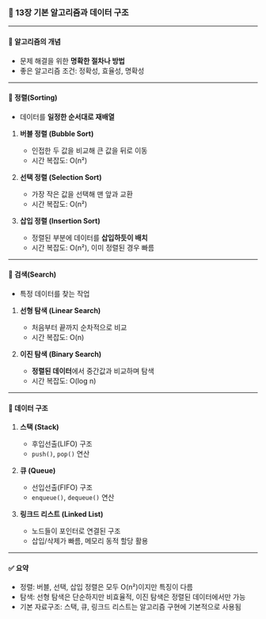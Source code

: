 ### 📘 13장 기본 알고리즘과 데이터 구조

---

#### 🔹 알고리즘의 개념
- 문제 해결을 위한 **명확한 절차나 방법**
- 좋은 알고리즘 조건: 정확성, 효율성, 명확성

---

#### 🔹 정렬(Sorting)
- 데이터를 **일정한 순서대로 재배열**

1. **버블 정렬 (Bubble Sort)**  
   - 인접한 두 값을 비교해 큰 값을 뒤로 이동  
   - 시간 복잡도: O(n²)

2. **선택 정렬 (Selection Sort)**  
   - 가장 작은 값을 선택해 맨 앞과 교환  
   - 시간 복잡도: O(n²)

3. **삽입 정렬 (Insertion Sort)**  
   - 정렬된 부분에 데이터를 **삽입하듯이 배치**  
   - 시간 복잡도: O(n²), 이미 정렬된 경우 빠름

---

#### 🔹 검색(Search)
- 특정 데이터를 찾는 작업

1. **선형 탐색 (Linear Search)**  
   - 처음부터 끝까지 순차적으로 비교  
   - 시간 복잡도: O(n)

2. **이진 탐색 (Binary Search)**  
   - **정렬된 데이터**에서 중간값과 비교하며 탐색  
   - 시간 복잡도: O(log n)

---

#### 🔹 데이터 구조

1. **스택 (Stack)**  
   - 후입선출(LIFO) 구조  
   - `push()`, `pop()` 연산

2. **큐 (Queue)**  
   - 선입선출(FIFO) 구조  
   - `enqueue()`, `dequeue()` 연산

3. **링크드 리스트 (Linked List)**  
   - 노드들이 포인터로 연결된 구조  
   - 삽입/삭제가 빠름, 메모리 동적 할당 활용

---

#### ✅ 요약
- 정렬: 버블, 선택, 삽입 정렬은 모두 O(n²)이지만 특징이 다름
- 탐색: 선형 탐색은 단순하지만 비효율적, 이진 탐색은 정렬된 데이터에서만 가능
- 기본 자료구조: 스택, 큐, 링크드 리스트는 알고리즘 구현에 기본적으로 사용됨
